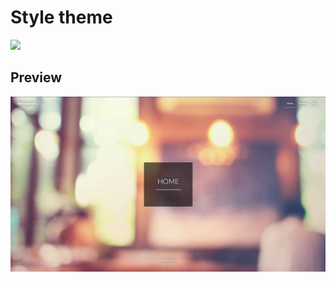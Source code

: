 # Style theme
![](https://github.com/HiTman77/style/tree/master)

## Preview
![Theme preview](/preview.jpg)